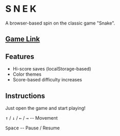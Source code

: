 # S N E K

A browser-based spin on the classic game "Snake".

## [Game Link](https://www.shepleysound.github.io/snake-game)

## Features
- Hi-score saves (localStorage-based)
- Color themes
- Score-based difficulty increases
  
## Instructions
Just open the game and start playing!

<kbd>↑</kbd> / <kbd>↓</kbd> / <kbd>←</kbd> / <kbd>→</kbd> -- Movement

<kbd>Space</kbd> -- Pause / Resume